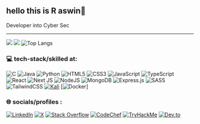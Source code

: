 ## hello this is R aswin👋

Developer into Cyber Sec

---

[![](https://github-readme-stats.vercel.app/api?username=Aswinr24&show_icons=true&rank_icon=github&theme=dark#gh-dark-mode-only)](https://github.com/Aswinr24/github-readme-stats#gh-dark-mode-only)
[![](https://github-readme-stats.vercel.app/api?username=Aswinr24zra&show_icons=true&rank_icon=github&theme=default#gh-light-mode-only)](https://github.com/anuraghazra/github-readme-stats#gh-light-mode-only)
![   Top Langs](https://github-readme-stats.vercel.app/api/top-langs/?username=Aswinr24&layout=donut&theme=dark#gh-dark-mode-only)


### 💻 tech-stack/skilled at:
![C](https://img.shields.io/badge/c-%2300599C.svg?style=for-the-badge&logo=c&logoColor=white)
![Java](https://img.shields.io/badge/java-%23ED8B00.svg?style=for-the-badge&logo=openjdk&logoColor=white)
![Python](https://img.shields.io/badge/python-3670A0?style=for-the-badge&logo=python&logoColor=ffdd54)
![HTML5](https://img.shields.io/badge/html5-%23E34F26.svg?style=for-the-badge&logo=html5&logoColor=white)
![CSS3](https://img.shields.io/badge/css3-%231572B6.svg?style=for-the-badge&logo=css3&logoColor=white)
![JavaScript](https://img.shields.io/badge/javascript-%23323330.svg?style=for-the-badge&logo=javascript&logoColor=%23F7DF1E)
![TypeScript](https://img.shields.io/badge/typescript-%23007ACC.svg?style=for-the-badge&logo=typescript&logoColor=white)
![React](https://img.shields.io/badge/react-%2320232a.svg?style=for-the-badge&logo=react&logoColor=%2361DAFB)
![Next JS](https://img.shields.io/badge/Next-black?style=for-the-badge&logo=next.js&logoColor=white)
![NodeJS](https://img.shields.io/badge/node.js-6DA55F?style=for-the-badge&logo=node.js&logoColor=white)
![MongoDB](https://img.shields.io/badge/MongoDB-%234ea94b.svg?style=for-the-badge&logo=mongodb&logoColor=white)
![Express.js](https://img.shields.io/badge/express.js-%23404d59.svg?style=for-the-badge&logo=express&logoColor=%2361DAFB)
![SASS](https://img.shields.io/badge/SASS-hotpink.svg?style=for-the-badge&logo=SASS&logoColor=white)
![TailwindCSS](https://img.shields.io/badge/tailwindcss-%2338B2AC.svg?style=for-the-badge&logo=tailwind-css&logoColor=white)
[![Kali](https://img.shields.io/badge/Kali-268BEE?style=for-the-badge&logo=kalilinux&logoColor=black)](https://img.shields.io/badge/-Kali%20Linux-%23557C94?style=for-the-badge&logo=kalilinux&logoColor=black)
[![Docker](https://img.shields.io/badge/Docker-2496ED?logo=docker&logoColor=fff&style=for-the-badge)]

### 🌐 socials/profiles :
[![LinkedIn](https://img.shields.io/badge/linkedin-%230077B5.svg?style=for-the-badge&logo=linkedin&logoColor=white/)](https://www.linkedin.com/in/r-aswin242004/)
[![X](https://img.shields.io/badge/X-000000?style=for-the-badge&logo=x&logoColor=white)](https://x.com/ashwinr187)
[![Stack Overflow](https://img.shields.io/badge/-Stackoverflow-FE7A16?style=for-the-badge&logo=stack-overflow&logoColor=white)](https://stackoverflow.com/users/23225294/aswinr24)
[![CodeChef](https://img.shields.io/badge/CodeChef-%23964B00.svg?style=for-the-badge&logo=CodeChef&logoColor=white)](https://www.codechef.com/users/aswinr24200{[4)
[![TryHackMe](https://img.shields.io/badge/TryHackMe-212C42?logo=tryhackme&logoColor=fff&style=for-the-badge)](https://tryhackme.com/p/Ashwin24)
[![Dev.to](https://img.shields.io/badge/dev.to-0A0A0A?logo=devdotto&logoColor=fff&style=for-the-badge)](https://dev.to/aswinr24)

